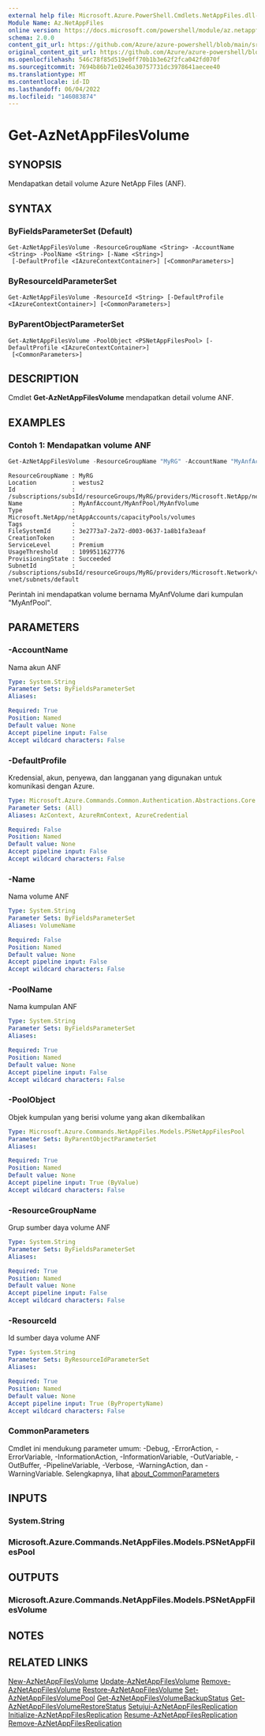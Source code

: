 ```yaml
---
external help file: Microsoft.Azure.PowerShell.Cmdlets.NetAppFiles.dll-Help.xml
Module Name: Az.NetAppFiles
online version: https://docs.microsoft.com/powershell/module/az.netappfiles/get-aznetappfilesvolume
schema: 2.0.0
content_git_url: https://github.com/Azure/azure-powershell/blob/main/src/NetAppFiles/NetAppFiles/help/Get-AzNetAppFilesVolume.md
original_content_git_url: https://github.com/Azure/azure-powershell/blob/main/src/NetAppFiles/NetAppFiles/help/Get-AzNetAppFilesVolume.md
ms.openlocfilehash: 546c78f85d519e0ff70b1b3e62f2fca042fd070f
ms.sourcegitcommit: 7694b86b71e0246a30757731dc3978641aecee40
ms.translationtype: MT
ms.contentlocale: id-ID
ms.lasthandoff: 06/04/2022
ms.locfileid: "146083874"
---
```

# Get-AzNetAppFilesVolume

## SYNOPSIS
Mendapatkan detail volume Azure NetApp Files (ANF).

## SYNTAX

### ByFieldsParameterSet (Default)
```
Get-AzNetAppFilesVolume -ResourceGroupName <String> -AccountName <String> -PoolName <String> [-Name <String>]
 [-DefaultProfile <IAzureContextContainer>] [<CommonParameters>]
```

### ByResourceIdParameterSet
```
Get-AzNetAppFilesVolume -ResourceId <String> [-DefaultProfile <IAzureContextContainer>] [<CommonParameters>]
```

### ByParentObjectParameterSet
```
Get-AzNetAppFilesVolume -PoolObject <PSNetAppFilesPool> [-DefaultProfile <IAzureContextContainer>]
 [<CommonParameters>]
```

## DESCRIPTION
Cmdlet **Get-AzNetAppFilesVolume** mendapatkan detail volume ANF.

## EXAMPLES

### Contoh 1: Mendapatkan volume ANF
```powershell
Get-AzNetAppFilesVolume -ResourceGroupName "MyRG" -AccountName "MyAnfAccount" -PoolName "MyAnfPool" -Name "MyAnfVolume"
```

```output
ResourceGroupName : MyRG
Location          : westus2
Id                : /subscriptions/subsId/resourceGroups/MyRG/providers/Microsoft.NetApp/netAppAccounts/MyAnfAccount/capacityPools/MyAnfPool/volumes/MyAnfVolume
Name              : MyAnfAccount/MyAnfPool/MyAnfVolume
Type              : Microsoft.NetApp/netAppAccounts/capacityPools/volumes
Tags              :
FileSystemId      : 3e2773a7-2a72-d003-0637-1a8b1fa3eaaf
CreationToken     :
ServiceLevel      : Premium
UsageThreshold    : 1099511627776
ProvisioningState : Succeeded
SubnetId          : /subscriptions/subsId/resourceGroups/MyRG/providers/Microsoft.Network/virtualNetworks/MyRG-vnet/subnets/default
```

Perintah ini mendapatkan volume bernama MyAnfVolume dari kumpulan "MyAnfPool".

## PARAMETERS

### -AccountName
Nama akun ANF

```yaml
Type: System.String
Parameter Sets: ByFieldsParameterSet
Aliases:

Required: True
Position: Named
Default value: None
Accept pipeline input: False
Accept wildcard characters: False
```

### -DefaultProfile
Kredensial, akun, penyewa, dan langganan yang digunakan untuk komunikasi dengan Azure.

```yaml
Type: Microsoft.Azure.Commands.Common.Authentication.Abstractions.Core.IAzureContextContainer
Parameter Sets: (All)
Aliases: AzContext, AzureRmContext, AzureCredential

Required: False
Position: Named
Default value: None
Accept pipeline input: False
Accept wildcard characters: False
```

### -Name
Nama volume ANF

```yaml
Type: System.String
Parameter Sets: ByFieldsParameterSet
Aliases: VolumeName

Required: False
Position: Named
Default value: None
Accept pipeline input: False
Accept wildcard characters: False
```

### -PoolName
Nama kumpulan ANF

```yaml
Type: System.String
Parameter Sets: ByFieldsParameterSet
Aliases:

Required: True
Position: Named
Default value: None
Accept pipeline input: False
Accept wildcard characters: False
```

### -PoolObject
Objek kumpulan yang berisi volume yang akan dikembalikan

```yaml
Type: Microsoft.Azure.Commands.NetAppFiles.Models.PSNetAppFilesPool
Parameter Sets: ByParentObjectParameterSet
Aliases:

Required: True
Position: Named
Default value: None
Accept pipeline input: True (ByValue)
Accept wildcard characters: False
```

### -ResourceGroupName
Grup sumber daya volume ANF

```yaml
Type: System.String
Parameter Sets: ByFieldsParameterSet
Aliases:

Required: True
Position: Named
Default value: None
Accept pipeline input: False
Accept wildcard characters: False
```

### -ResourceId
Id sumber daya volume ANF

```yaml
Type: System.String
Parameter Sets: ByResourceIdParameterSet
Aliases:

Required: True
Position: Named
Default value: None
Accept pipeline input: True (ByPropertyName)
Accept wildcard characters: False
```

### CommonParameters
Cmdlet ini mendukung parameter umum: -Debug, -ErrorAction, -ErrorVariable, -InformationAction, -InformationVariable, -OutVariable, -OutBuffer, -PipelineVariable, -Verbose, -WarningAction, dan -WarningVariable. Selengkapnya, lihat [about_CommonParameters](http://go.microsoft.com/fwlink/?LinkID=113216)

## INPUTS

### System.String

### Microsoft.Azure.Commands.NetAppFiles.Models.PSNetAppFilesPool

## OUTPUTS

### Microsoft.Azure.Commands.NetAppFiles.Models.PSNetAppFilesVolume

## NOTES

## RELATED LINKS

[New-AzNetAppFilesVolume](./New-AzNetAppFilesVolume.md)
 [Update-AzNetAppFilesVolume](./Update-AzNetAppFilesVolume.md)
 [Remove-AzNetAppFilesVolume](./Remove-AzNetAppFilesVolume.md)
 [Restore-AzNetAppFilesVolume](./Restore-AzNetAppFilesVolume.md)
 [Set-AzNetAppFilesVolumePool](./Set-AzNetAppFilesVolumePool.md)
 [Get-AzNetAppFilesVolumeBackupStatus](./Get-AzNetAppFilesVolumeBackupStatus.md)
 [Get-AzNetAppFilesVolumeRestoreStatus](./Get-AzNetAppFilesVolumeRestoreStatus.md)
 [Setujui-AzNetAppFilesReplication](./Approve-AzNetAppFilesReplication.md)
 [Initialize-AzNetAppFilesReplication](./Initialize-AzNetAppFilesReplication.md)
 [Resume-AzNetAppFilesReplication](./Resume-AzNetAppFilesReplication.md)
 [Remove-AzNetAppFilesReplication](./Remove-AzNetAppFilesReplication.md)
